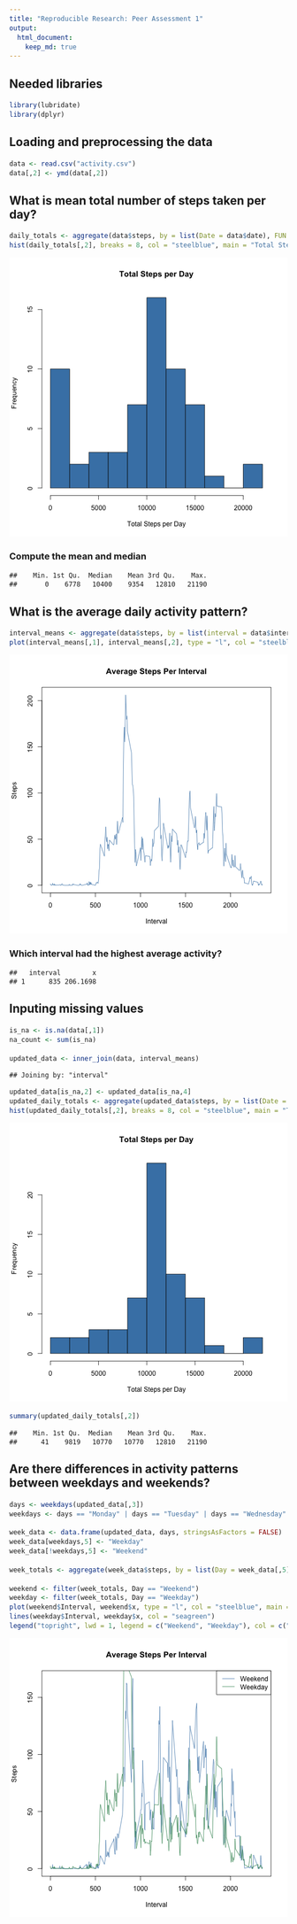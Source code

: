 ```yaml
---
title: "Reproducible Research: Peer Assessment 1"
output: 
  html_document:
    keep_md: true
---
```


## Needed libraries

```r
library(lubridate)
library(dplyr)
```

## Loading and preprocessing the data

```r
data <- read.csv("activity.csv")
data[,2] <- ymd(data[,2])
```

## What is mean total number of steps taken per day?

```r
daily_totals <- aggregate(data$steps, by = list(Date = data$date), FUN = sum, na.rm = T)
hist(daily_totals[,2], breaks = 8, col = "steelblue", main = "Total Steps per Day", xlab = "Total Steps per Day")
```

![plot of chunk unnamed-chunk-3](figure/unnamed-chunk-3-1.png) 
### Compute the mean and median

```
##    Min. 1st Qu.  Median    Mean 3rd Qu.    Max. 
##       0    6778   10400    9354   12810   21190
```

## What is the average daily activity pattern?

```r
interval_means <- aggregate(data$steps, by = list(interval = data$interval), FUN = mean, na.rm = T)
plot(interval_means[,1], interval_means[,2], type = "l", col = "steelblue", main = "Average Steps Per Interval", xlab = "Interval", ylab = "Steps")
```

![plot of chunk unnamed-chunk-5](figure/unnamed-chunk-5-1.png) 
### Which interval had the highest average activity?

```
##   interval        x
## 1      835 206.1698
```

## Inputing missing values

```r
is_na <- is.na(data[,1])
na_count <- sum(is_na)

updated_data <- inner_join(data, interval_means)
```

```
## Joining by: "interval"
```

```r
updated_data[is_na,2] <- updated_data[is_na,4]
updated_daily_totals <- aggregate(updated_data$steps, by = list(Date = updated_data$date), FUN = sum, na.rm = T)
hist(updated_daily_totals[,2], breaks = 8, col = "steelblue", main = "Total Steps per Day", xlab = "Total Steps per Day")
```

![plot of chunk missingValues](figure/missingValues-1.png) 

```r
summary(updated_daily_totals[,2])
```

```
##    Min. 1st Qu.  Median    Mean 3rd Qu.    Max. 
##      41    9819   10770   10770   12810   21190
```

## Are there differences in activity patterns between weekdays and weekends?

```r
days <- weekdays(updated_data[,3])
weekdays <- days == "Monday" | days == "Tuesday" | days == "Wednesday" | days == "Thursday" | days == "Friday"

week_data <- data.frame(updated_data, days, stringsAsFactors = FALSE)
week_data[weekdays,5] <- "Weekday"
week_data[!weekdays,5] <- "Weekend"

week_totals <- aggregate(week_data$steps, by = list(Day = week_data[,5], Interval = week_data$interval), FUN = mean, na.rm = T)

weekend <- filter(week_totals, Day == "Weekend")
weekday <- filter(week_totals, Day == "Weekday")
plot(weekend$Interval, weekend$x, type = "l", col = "steelblue", main = "Average Steps Per Interval", xlab = "Interval", ylab = "Steps")
lines(weekday$Interval, weekday$x, col = "seagreen")
legend("topright", lwd = 1, legend = c("Weekend", "Weekday"), col = c("steelblue", "seagreen"))
```

![plot of chunk dayDifferences](figure/dayDifferences-1.png) 

